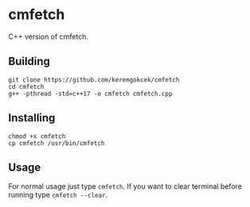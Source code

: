 # cmfetch
C++ version of cmfetch.
## Building
```
git clone https://github.com/keremgokcek/cmfetch
cd cmfetch
g++ -pthread -std=c++17 -o cmfetch cmfetch.cpp
```
## Installing
```
chmod +x cmfetch
cp cmfetch /usr/bin/cmfetch
```
## Usage
For normal usage just type `cmfetch`. If you want to clear terminal before running type `cmfetch --clear`.
